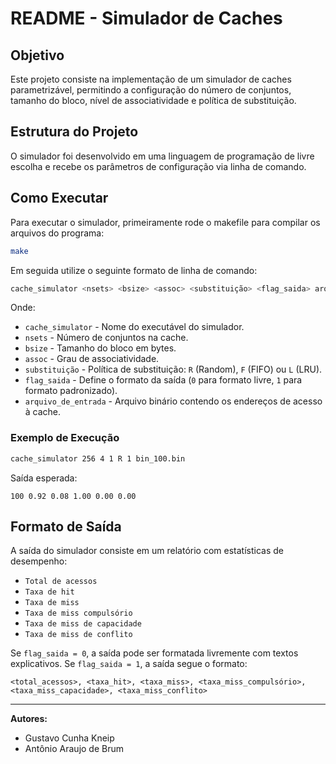 # README - Simulador de Caches

## Objetivo
Este projeto consiste na implementação de um simulador de caches parametrizável, permitindo a configuração do número de conjuntos, tamanho do bloco, nível de associatividade e política de substituição.

## Estrutura do Projeto
O simulador foi desenvolvido em uma linguagem de programação de livre escolha e recebe os parâmetros de configuração via linha de comando.

## Como Executar
Para executar o simulador, primeiramente rode o makefile para compilar os arquivos do programa:
```sh
make
```
Em seguida utilize o seguinte formato de linha de comando:
```sh
cache_simulator <nsets> <bsize> <assoc> <substituição> <flag_saida> arquivo_de_entrada
```
Onde:
- `cache_simulator` - Nome do executável do simulador.
- `nsets` - Número de conjuntos na cache.
- `bsize` - Tamanho do bloco em bytes.
- `assoc` - Grau de associatividade.
- `substituição` - Política de substituição: `R` (Random), `F` (FIFO) ou `L` (LRU).
- `flag_saida` - Define o formato da saída (`0` para formato livre, `1` para formato padronizado).
- `arquivo_de_entrada` - Arquivo binário contendo os endereços de acesso à cache.

### Exemplo de Execução
```sh
cache_simulator 256 4 1 R 1 bin_100.bin
```
Saída esperada:
```
100 0.92 0.08 1.00 0.00 0.00
```

## Formato de Saída
A saída do simulador consiste em um relatório com estatísticas de desempenho:
- `Total de acessos`
- `Taxa de hit`
- `Taxa de miss`
- `Taxa de miss compulsório`
- `Taxa de miss de capacidade`
- `Taxa de miss de conflito`

Se `flag_saida = 0`, a saída pode ser formatada livremente com textos explicativos. Se `flag_saida = 1`, a saída segue o formato:
```
<total_acessos>, <taxa_hit>, <taxa_miss>, <taxa_miss_compulsório>, <taxa_miss_capacidade>, <taxa_miss_conflito>
```
---
**Autores:**
- Gustavo Cunha Kneip
- Antônio Araujo de Brum
